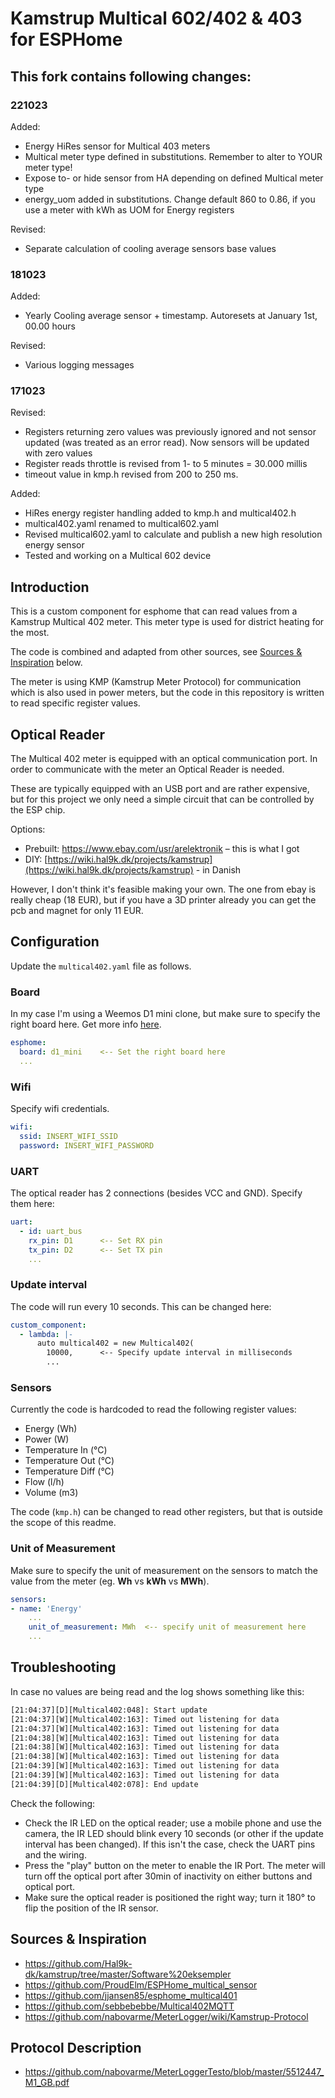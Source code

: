 # Kamstrup Multical 602/402 & 403 for ESPHome

## This fork contains following changes: ##

### 221023
Added:
- Energy HiRes sensor for Multical 403 meters
- Multical meter type defined in substitutions. Remember to alter to YOUR meter type!
- Expose to- or hide sensor from HA depending on defined Multical meter type
- energy_uom added in substitutions. Change default 860 to 0.86, if you use a meter with kWh as UOM for Energy registers

Revised:
- Separate calculation of cooling average sensors base values


### 181023
Added:
- Yearly Cooling average sensor + timestamp. Autoresets at January 1st, 00.00 hours

Revised:
- Various logging messages


### 171023
Revised:
- Registers returning zero values was previously ignored and not sensor updated (was treated as an error read). Now sensors will be updated with zero values
- Register reads throttle is revised from 1- to 5 minutes = 30.000 millis
- timeout value in kmp.h revised from 200 to 250 ms.

Added:
- HiRes energy register handling added to kmp.h and multical402.h
- multical402.yaml renamed to multical602.yaml
- Revised multical602.yaml to calculate and publish a new high resolution energy sensor
- Tested and working on a Multical 602 device

## Introduction

This is a custom component for esphome that can read values from a Kamstrup Multical 402 meter. This meter type is used for district heating for the most.

The code is combined and adapted from other sources, see [Sources & Inspiration](#sources--inspiration) below.

The meter is using KMP (Kamstrup Meter Protocol) for communication which is also used in power meters, but the code in this repository is written to read specific register values.

## Optical Reader

The Multical 402 meter is equipped with an optical communication port. In order to communicate with the meter an Optical Reader is needed.

These are typically equipped with an USB port and are rather expensive, but for this project we only need a simple circuit that can be controlled by the ESP chip.

Options:

- Prebuilt: https://www.ebay.com/usr/arelektronik – this is what I got
- DIY: [https://wiki.hal9k.dk/projects/kamstrup](https://wiki.hal9k.dk/projects/kamstrup) - in Danish

However, I don't think it's feasible making your own. The one from ebay is really cheap (18 EUR), but if you have a 3D printer already you can get the pcb and magnet for only 11 EUR.

## Configuration

Update the `multical402.yaml` file as follows.

### Board

In my case I'm using a Weemos D1 mini clone, but make sure to specify the right board here. Get more info [here](https://esphome.io/components/esp8266.html).

```yaml
esphome:
  board: d1_mini    <-- Set the right board here
  ...
```

### Wifi

Specify wifi credentials.

```yaml
wifi:
  ssid: INSERT_WIFI_SSID
  password: INSERT_WIFI_PASSWORD
```

### UART

The optical reader has 2 connections (besides VCC and GND). Specify them here:

```yaml
uart:
  - id: uart_bus
    rx_pin: D1      <-- Set RX pin
    tx_pin: D2      <-- Set TX pin
    ...
```

### Update interval

The code will run every 10 seconds. This can be changed here:

```yaml
custom_component:
  - lambda: |-
      auto multical402 = new Multical402(
        10000,      <-- Specify update interval in milliseconds
        ...
```

### Sensors

Currently the code is hardcoded to read the following register values:

- Energy (Wh)
- Power (W)
- Temperature In (°C)
- Temperature Out (°C)
- Temperature Diff (°C)
- Flow (l/h)
- Volume (m3)

The code (`kmp.h`) can be changed to read other registers, but that is outside the scope of this readme.

### Unit of Measurement

Make sure to specify the unit of measurement on the sensors to match the value from the meter (eg. **Wh** vs **kWh** vs **MWh**).

```yaml
sensors:
- name: 'Energy'
    ...
    unit_of_measurement: MWh  <-- specify unit of measurement here
    ...
```

## Troubleshooting

In case no values are being read and the log shows something like this:

```sh
[21:04:37][D][Multical402:048]: Start update
[21:04:37][W][Multical402:163]: Timed out listening for data
[21:04:37][W][Multical402:163]: Timed out listening for data
[21:04:38][W][Multical402:163]: Timed out listening for data
[21:04:38][W][Multical402:163]: Timed out listening for data
[21:04:38][W][Multical402:163]: Timed out listening for data
[21:04:39][W][Multical402:163]: Timed out listening for data
[21:04:39][W][Multical402:163]: Timed out listening for data
[21:04:39][D][Multical402:078]: End update
```

Check the following:

- Check the IR LED on the optical reader; use a mobile phone and use the camera, the IR LED should blink every 10 seconds (or other if the update interval has been changed). If this isn't the case, check the UART pins and the wiring.
- Press the "play" button on the meter to enable the IR Port. The meter will turn off the optical port after 30min of inactivity on either buttons and optical port.
- Make sure the optical reader is positioned the right way; turn it 180° to flip the position of the IR sensor.

## Sources & Inspiration

- https://github.com/Hal9k-dk/kamstrup/tree/master/Software%20eksempler
- https://github.com/ProudElm/ESPHome_multical_sensor
- https://github.com/jjansen85/esphome_multical401
- https://github.com/sebbebebbe/Multical402MQTT
- https://github.com/nabovarme/MeterLogger/wiki/Kamstrup-Protocol

## Protocol Description

- https://github.com/nabovarme/MeterLoggerTesto/blob/master/5512447_M1_GB.pdf
